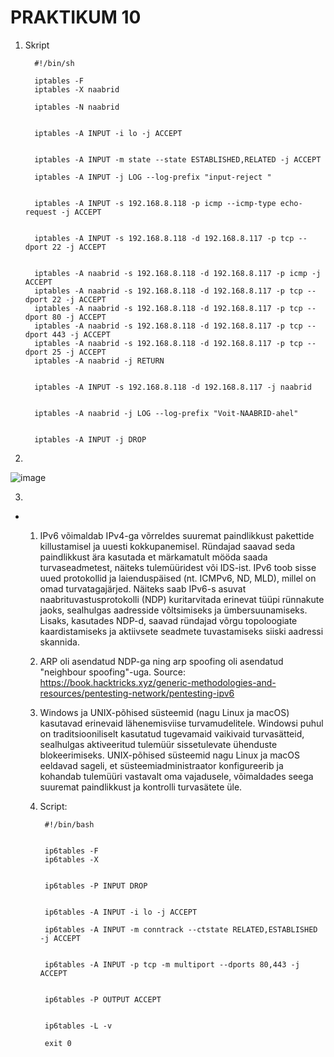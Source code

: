 # PRAKTIKUM 10

1) Skript
   
         #!/bin/sh
         
         iptables -F
         iptables -X naabrid
         
         iptables -N naabrid
         
         
         iptables -A INPUT -i lo -j ACCEPT
         
         
         iptables -A INPUT -m state --state ESTABLISHED,RELATED -j ACCEPT
         
         iptables -A INPUT -j LOG --log-prefix "input-reject "
         
         
         iptables -A INPUT -s 192.168.8.118 -p icmp --icmp-type echo-request -j ACCEPT
         
         
         iptables -A INPUT -s 192.168.8.118 -d 192.168.8.117 -p tcp --dport 22 -j ACCEPT
         
         
         iptables -A naabrid -s 192.168.8.118 -d 192.168.8.117 -p icmp -j ACCEPT
         iptables -A naabrid -s 192.168.8.118 -d 192.168.8.117 -p tcp --dport 22 -j ACCEPT
         iptables -A naabrid -s 192.168.8.118 -d 192.168.8.117 -p tcp --dport 80 -j ACCEPT
         iptables -A naabrid -s 192.168.8.118 -d 192.168.8.117 -p tcp --dport 443 -j ACCEPT
         iptables -A naabrid -s 192.168.8.118 -d 192.168.8.117 -p tcp --dport 25 -j ACCEPT
         iptables -A naabrid -j RETURN
         
         
         iptables -A INPUT -s 192.168.8.118 -d 192.168.8.117 -j naabrid
         
         
         iptables -A naabrid -j LOG --log-prefix "Voit-NAABRID-ahel"
         
         
         iptables -A INPUT -j DROP

            
2)  
![image](https://github.com/alexandravoit/ANDMETURVE-2024/assets/145194484/c143296a-0661-4923-9601-6e7126d9b1f2)

3) 
  - 1. IPv6 võimaldab IPv4-ga võrreldes suuremat paindlikkust pakettide killustamisel ja uuesti kokkupanemisel. Ründajad saavad seda paindlikkust ära kasutada et märkamatult mööda saada turvaseadmetest, näiteks tulemüüridest või IDS-ist. IPv6 toob sisse uued protokollid ja laienduspäised (nt. ICMPv6, ND, MLD), millel on omad turvatagajärjed. Näiteks saab IPv6-s asuvat naabrituvastusprotokolli (NDP) kuritarvitada erinevat tüüpi rünnakute jaoks, sealhulgas aadresside võltsimiseks ja ümbersuunamiseks. Lisaks, kasutades NDP-d, saavad ründajad võrgu topoloogiate kaardistamiseks ja aktiivsete seadmete tuvastamiseks siiski aadressi skannida.
    2. ARP oli asendatud NDP-ga ning arp spoofing oli asendatud "neighbour spoofing"-uga. Source: https://book.hacktricks.xyz/generic-methodologies-and-resources/pentesting-network/pentesting-ipv6
    3. Windows ja UNIX-põhised süsteemid (nagu Linux ja macOS) kasutavad erinevaid lähenemisviise turvamudelitele. Windowsi puhul on traditsiooniliselt kasutatud tugevamaid vaikivaid turvasätteid, sealhulgas aktiveeritud             tulemüür sissetulevate ühenduste blokeerimiseks. UNIX-põhised süsteemid nagu Linux ja macOS eeldavad sageli, et süsteemiadministraator konfigureerib ja kohandab tulemüüri vastavalt oma vajadusele, võimaldades seega            suuremat paindlikkust ja kontrolli turvasätete üle.
    4. Script:
       
            #!/bin/bash
            
            
            ip6tables -F
            ip6tables -X
            
            
            ip6tables -P INPUT DROP
            
            
            ip6tables -A INPUT -i lo -j ACCEPT
            
            ip6tables -A INPUT -m conntrack --ctstate RELATED,ESTABLISHED -j ACCEPT
            
            
            ip6tables -A INPUT -p tcp -m multiport --dports 80,443 -j ACCEPT
            
            
            ip6tables -P OUTPUT ACCEPT
            
            
            ip6tables -L -v
            
            exit 0


